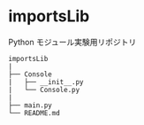 # importsLib

Python モジュール実験用リポジトリ

```
importsLib
|
├── Console
|   ├── __init__.py
|   └── Console.py
|
├── main.py
└── README.md
```
